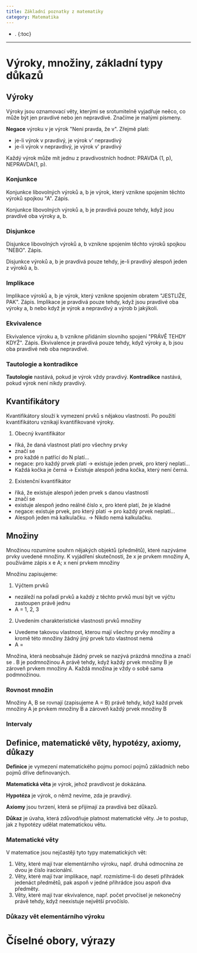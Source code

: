 ```yaml
---
title: Základní poznatky z matematiky
category: Matematika
---
```


- .
{:toc}
---

# Výroky, množiny, základní typy důkazů

## Výroky
Výroky jsou oznamovací věty, kterými se srotumitelně vyjadřuje neěco, co může být jen pravdivé nebo jen nepravdivé. Značíme je malými písmeny.

**Negace** výroku v je výrok "Není pravda, že v".
Zřejmě platí:
- je-li výrok v pravdivý, je výrok v' nepravdivý
- je-li výrok v nepravdivý, je výrok v' pravdivý

Každý výrok může mít jednu z pravdivostních hodnot: PRAVDA (1, p), NEPRAVDA(1, p).

### Konjunkce
Konjunkce libovolných výroků a, b je výrok, který vznikne spojením těchto výroků spojkou "A". Zápis.

Konjunkce libovolných výroků a, b je pravdivá pouze tehdy, když jsou pravdivé oba výroky a, b.

### Disjunkce
Disjunkce libovolných výroků a, b vznikne spojením těchto výroků spojkou "NEBO". Zápis.

Disjunkce výroků a, b je pravdivá pouze tehdy, je-li pravdivý alespoň jeden z výroků a, b.


### Implikace
Implikace výroků a, b je výrok, který vznikne spojením obratem "JESTLIŽE, PAK". Zápis. Implikace je pravdivá pouze tehdy, když jsou pravdivé oba výroky a, b nebo když je výrok a nepravdivý a výrob b jakýkoli. 

### Ekvivalence
Ekvivalence výroku a, b vznikne přidáním slovního spojení "PRÁVĚ TEHDY KDYŽ". Zápis.
Ekvivalence je pravdivá pouze tehdy, když výroky a, b jsou oba pravdivé neb oba nepravdivé. 

### Tautologie a kontradikce
**Tautologie** nastává, pokud je výrok vždy pravdivý.
**Kontradikce** nastává, pokud výrok není nikdy pravdivý.

## Kvantifikátory
Kvantifikátory slouží k vymezení prvků s nějakou vlastností. Po použití kvantifikátoru vznikají kvantifikované výroky.

1. Obecný kvantifikátor
- říká, že daná vlastnost platí pro všechny prvky
- značí se
- pro každé n patřící do N platí...
- negace: pro každý prvek platí -> existuje jeden prvek, pro který neplatí...
- Každá kočka je černá -> Existuje alespoň jedna kočka, který není černá. 
2. Existenční kvantifikátor
- říká, že existuje alespoň jeden prvek s  danou vlastností
- značí se
- existuje alespoň jedno reálné číslo x, pro které platí, že je kladné
- negace: existuje prvek, pro který platí -> pro každý prvek neplatí...
- Alespoň jeden má kalkulačku. -> Nikdo nemá kalkulačku.

## Množiny
Množinou rozumíme souhrn nějakých objektů (předmětů), které nazýváme prvky uvedené množiny. K vyjádření skutečnosti, že x je prvkem množiny A, používáme zápis x e A; x není prvkem množiny

Množinu zapisujeme:
1. Výčtem prvků
- nezáleží na pořadí prvků a každý z těchto prvků musí být ve výčtu zastoupen právě jednu
- A = 1, 2, 3
2. Uvedením charakteristické vlastnosti prvků množiny 
- Uvedeme takovou vlastnost, kterou mají všechny prvky množiny a kromě této množiny žádný jiný prvek tuto vlastnost nemá
- A = 

Množina, která neobsahuje žádný prvek se nazývá prázdná množina a značí se . B je podmnožinou A právě tehdy, když každý prvek množiny B je zároveň prvkem množiny A. Každá množina je vždy o sobě sama podmnožinou.

### Rovnost množin
Množiny A, B se rovnají (zapisujeme A = B) právě tehdy, když každ prvek množiny A je prvkem množiny B a zároveň každý prvek množiny B  

### Intervaly

## Definice, matematické věty, hypotézy, axiomy, důkazy
**Definice** je vymezení matematického pojmu pomocí pojmů základních nebo pojmů dříve definovaných.

**Matematická věta** je výrok, jehož pravdivost je dokázána.

**Hypotéza** je výrok, o němž nevíme, zda je pravdivý.

**Axiomy** jsou tvrzení, která se přijímají za pravdivá bez důkazů.

**Důkaz** je úvaha, která zdůvodňuje platnost matematické věty. Je to postup, jak z hypotézy udělat matematickou větu.

### Matematické věty
V matematice jsou nejčastěji tyto typy matematických vět:
1. Věty, které mají tvar elementárního výroku, např. druhá odmocnina ze dvou je číslo iracionální.
2. Věty, které mají tvar implikace, např. rozmístime-li do deseti přihrádek jedenáct předmětů, pak aspoň v jedné přihrádce jsou aspoň dva předměty.
3. Věty, které mají tvar ekvivalence, např. počet prvočísel je nekonečný právě tehdy, když neexistuje největší prvočíslo.

### Důkazy vět elementárního výroku

# Číselné obory, výrazy

